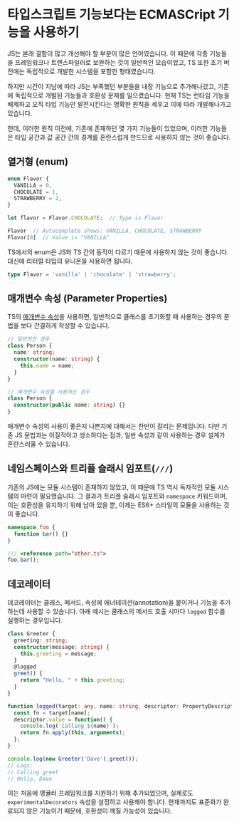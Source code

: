 # 타입스크립트 기능보다는 ECMASCript 기능을 사용하기

JS는 본래 결함이 많고 개선해야 할 부분이 많은 언어였습니다.
이 때문에 각종 기능들을 프레임워크나 트랜스파일러로 보완하는 것이 일반적인 모습이었고, TS 또한 초기 버전에는 독립적으로 개발한 시스템을 포함한 형태였습니다.

하지만 시간이 지남에 따라 JS는 부족했던 부분들을 내장 기능으로 추가해나갔고, 기존에 독립적으로 개발된 기능들과 호환성 문제를 일으켰습니다.
현재 TS는 런타임 기능을 배제하고 오직 타입 기능만 발전시킨다는 명확한 원칙을 세우고 이에 따라 개발해나가고 있습니다.

헌데, 이러한 원칙 이전에, 기존에 존재하던 몇 가지 기능들이 있었으며, 이러한 기능들은 타입 공간과 값 공간 간의 경계를 혼란스럽게 만드므로 사용하지 않는 것이 좋습니다.

## 열거형 (enum)

```ts
enum Flavor {
  VANILLA = 0,
  CHOCOLATE = 1,
  STRAWBERRY = 2,
}

let flavor = Flavor.CHOCOLATE;  // Type is Flavor

Flavor  // Autocomplete shows: VANILLA, CHOCOLATE, STRAWBERRY
Flavor[0]  // Value is "VANILLA"
```

TS에서의 enum은 JS와 TS 간의 동작이 다르기 때문에 사용하지 않는 것이 좋습니다.
대신에 리터럴 타입의 유니온을 사용하면 됩니다.

```ts
type Flavor = 'vanilla' | 'chocolate' | 'strawberry';
```

## 매개변수 속성 (Parameter Properties)

TS의 [매개변수 속성](https://www.typescriptlang.org/docs/handbook/classes.html#parameter-properties)을 사용하면, 일반적으로 클래스를 초기화할 때 사용하는 경우의 문법을 보다 간결하게 작성할 수 있습니다.

```ts
// 일반적인 경우
class Person {
  name: string;
  constructor(name: string) {
    this.name = name;
  }
}

// 매개변수 속성을 사용하는 경우
class Person {
  constructor(public name: string) {}
}
```

매개변수 속성의 사용이 좋은지 나쁜지에 대해서는 찬반이 갈리는 문제입니다.
다만 기존 JS 문법과는 이질적이고 생소하다는 점과, 일반 속성과 같이 사용하는 경우 설계가 혼란스러울 수 있습니다.

## 네임스페이스와 트리플 슬래시 임포트(`///`)

기존의 JS에는 모듈 시스템이 존재하지 않았고, 이 때문에 TS 역시 독자적인 모듈 시스템의 마련이 필요했습니다.
그 결과가 트리플 슬래시 임포트와 `namespace` 키워드이며, 이는 호환성을 유지하기 위해 남아 있을 뿐, 이제는 ES6+ 스타일의 모듈을 사용하는 것이 좋습니다.

```ts
namespace foo {
  function bar() {}
}

/// <reference path="other.ts">
foo.bar();
```

## 데코레이터

데코레이터는 클래스, 메서드, 속성에 애너테이션(annotation)을 붙이거나 기능을 추가하는데 사용할 수 있습니다.
아래 예시는 클래스의 메서드 호출 시마다 `logged` 함수를 실행하는 경우입니다.

```ts
class Greeter {
  greeting: string;
  constructor(message: string) {
    this.greeting = message;
  }
  @logged
  greet() {
    return "Hello, " + this.greeting;
  }
}

function logged(target: any, name: string, descriptor: PropertyDescriptor) {
  const fn = target[name];
  descriptor.value = function() {
    console.log(`Calling ${name}`);
    return fn.apply(this, arguments);
  };
}

console.log(new Greeter('Dave').greet());
// Logs:
// Calling greet
// Hello, Dave
```

이는 처음에 앵귤러 프레임워크를 지원하기 위해 추가되었으며, 실제로도 `experimentalDecorators` 속성을 설정하고 사용해야 합니다.
현재까지도 표준화가 완료되지 않은 기능이기 때문에, 호환성이 깨질 가능성이 있습니다.
